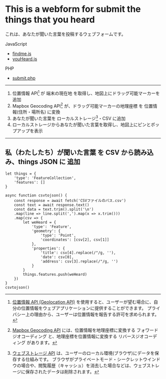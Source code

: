 # This is a webform for submit the things that you heard
これは、あなたが聞いた言葉を投稿するウェブフォームです。

JavaScript
* [findme.js](js/findme.js)
* [youHeard.js](js/youHeard.v1.js)

PHP
* [submit.php](submit.php)

***

1. 位置情報 API[^1] が 端末の現在地 を取得し、地図上にドラッグ可能マーカーを追加
2. Mapbox Geocoding API[^2] が、ドラッグ可能マーカーの地理座標 を 位置情報(住所・場所名) に変換
3. あなたが聞いた言葉を ローカルストレージ[^3]・CSV に追加
4. ローカルストレージからあなたが聞いた言葉を取得し、地図上にピンとポップアップを表示

___

[^1]: [位置情報 API (Geolocation API)](https://developer.mozilla.org/ja/docs/Web/API/Geolocation_API) を使用すると、ユーザーが望む場合に、自分の位置情報をウェブアプリケーションに提供することができます。
プライバシー上の理由から、ユーザーは位置情報を報告する許可を求められます。
[^2]: [Mapbox Geocoding API](https://docs.mapbox.com/jp/api/geocoding/) には、位置情報を地理座標に変換する フォワードジオコーディング と、地理座標を位置情報に変換する リバースジオコーディング があります。
[^3]: [ウェブストレージ API](https://developer.mozilla.org/ja/docs/Web/API/Web_Storage_API) は、ユーザーのローカル環境(ブラウザ)にデータを保存する仕組みです。
ブラウザがプライベートモード・シークレットウインドウの場合や、閲覧履歴（キャッシュ）を消去した場合などは、ウェブストレージに保存されたデータは削除されます。


## 私（わたしたち）が聞いた言葉 を CSV から読み込み、things JSON に 追加
```
let things = {
    'type': 'FeatureCollection',
    'features': []
}

async function csvtojson() {
    const response = await fetch('CSVファイルのパス.csv')
    const text = await response.text()
    const data = text.trim().split('\n')
    .map(line => line.split(',').map(x => x.trim()))
    .map(csv => {
        let weHeard = {
            'type': 'Feature',
            'geometry': {
                'type': 'Point',
                'coordinates': [csv[2], csv[1]]
            },
            'properties': {
                'title': csv[4].replace(/"/g, ''),
                'date': csv[0],
                'address': csv[3].replace(/"/g, '')
            }
        }
        things.features.push(weHeard)
    })
}
csvtojson()
```